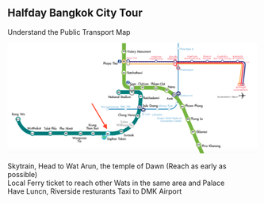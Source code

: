 ## Halfday Bangkok City Tour

Understand the Public Transport Map

![Screenshot](BTS-Map-Bangkok-Thailand.png)

Skytrain, Head to Wat Arun, the temple of Dawn (Reach as early as possible)  
Local Ferry ticket to reach other Wats in the same area and Palace  
Have Luncn, Riverside resturants 
Taxi to DMK Airport  
